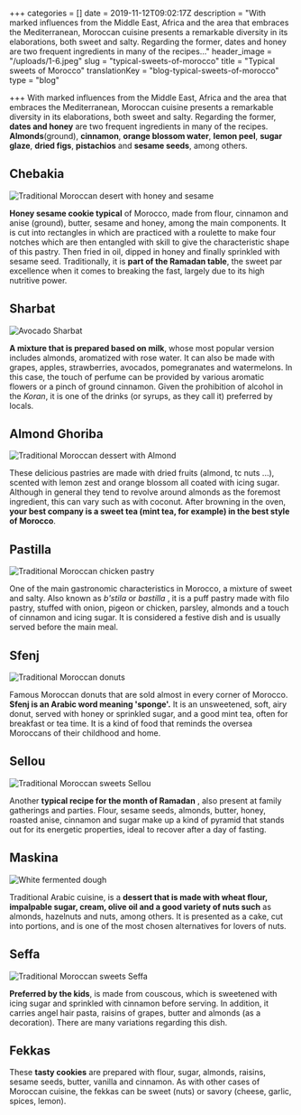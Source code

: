 +++
categories = []
date = 2019-11-12T09:02:17Z
description = "With marked influences from the Middle East, Africa and the area that embraces the Mediterranean, Moroccan cuisine presents a remarkable diversity in its elaborations, both sweet and salty.  Regarding the former, dates and honey are two frequent ingredients in many of the recipes..."
header_image = "/uploads/1-6.jpeg"
slug = "typical-sweets-of-morocco"
title = "Typical sweets of Morocco"
translationKey = "blog-typical-sweets-of-morocco"
type = "blog"

+++
With marked influences from the Middle East, Africa and the area that embraces the Mediterranean, Moroccan cuisine presents a remarkable diversity in its elaborations, both sweet and salty. Regarding the former, **dates and honey** are two frequent ingredients in many of the recipes. **Almonds**(ground), **cinnamon**, **orange blossom water**, **lemon peel**, **sugar glaze**, **dried figs**, **pistachios** and **sesame seeds**, among others.

## **Chebakia**

![Traditional Moroccan desert with honey and sesame](/uploads/chebakia5.jpg "Traditional Moroccan desert with honey and sesame")

**Honey sesame cookie typical** of Morocco, made from flour, cinnamon and anise (ground), butter, sesame and honey, among the main components. It is cut into rectangles in which are practiced with a roulette to make four notches which are then entangled with skill to give the characteristic shape of this pastry. Then fried in oil, dipped in honey and finally sprinkled with sesame seed. Traditionally, it is **part of the Ramadan table**, the sweet par excellence when it comes to breaking the fast, largely due to its high nutritive power.

## **Sharbat**

![Avocado Sharbat](/uploads/4-2.jpeg "Avocado Sharbat")

**A mixture that is prepared based on milk**, whose most popular version includes almonds, aromatized with rose water. It can also be made with grapes, apples, strawberries, avocados, pomegranates and watermelons. In this case, the touch of perfume can be provided by various aromatic flowers or a pinch of ground cinnamon. Given the prohibition of alcohol in the _Koran_, it is one of the drinks (or syrups, as they call it) preferred by locals.

## **Almond Ghoriba**

![Traditional Moroccan dessert with Almond](/uploads/cookies-4595076_1280.jpg "Traditional Moroccan dessert with Almond")

These delicious pastries are made with dried fruits (almond, tc nuts ...), scented with lemon zest and orange blossom all coated with icing sugar. Although in general they tend to revolve around almonds as the foremost ingredient, this can vary such as with coconut. After browning in the oven, **your best company is a sweet tea (mint tea, for example) in the best style of Morocco**.

## **Pastilla**

![Traditional Moroccan chicken pastry](/uploads/5-10.jpg "Traditional Moroccan chicken pastry")

One of the main gastronomic characteristics in Morocco, a mixture of sweet and salty. Also known as _b'stila_ or _bastilla_ , it is a puff pastry made with filo pastry, stuffed with onion, pigeon or chicken, parsley, almonds and a touch of cinnamon and icing sugar. It is considered a festive dish and is usually served before the main meal.

## **Sfenj**

![Traditional Moroccan donuts](/uploads/sfenj_sprinkled_with_sugar_and_served_on_a_plate.jpg "Traditional Moroccan donuts")

Famous Moroccan donuts that are sold almost in every corner of Morocco. **Sfenj is an Arabic word meaning 'sponge'.** It is an unsweetened, soft, airy donut, served with honey or sprinkled sugar, and a good mint tea, often for breakfast or tea time. It is a kind of food that reminds the oversea Moroccans of their childhood and home.

## **Sellou**

![Traditional Moroccan sweets Sellou](/uploads/1024px-Sellou.jpeg "Traditional Moroccan sweets Sellou")

Another **typical recipe for the month of Ramadan** , also present at family gatherings and parties. Flour, sesame seeds, almonds, butter, honey, roasted anise, cinnamon and sugar make up a kind of pyramid that stands out for its energetic properties, ideal to recover after a day of fasting.

## **Maskina**

![White fermented dough](/uploads/2-8.jpg "White fermented dough")

Traditional Arabic cuisine, is a **dessert that is made with wheat flour, impalpable sugar, cream, olive oil and a good variety of nuts such** as almonds, hazelnuts and nuts, among others. It is presented as a cake, cut into portions, and is one of the most chosen alternatives for lovers of nuts.

## **Seffa**

![Traditional Moroccan sweets Seffa](/uploads/Seffa_(Maroc).jpg "Traditional Moroccan sweets Seffa")

**Preferred by the kids**, is made from couscous, which is sweetened with icing sugar and sprinkled with cinnamon before serving. In addition, it carries angel hair pasta, raisins of grapes, butter and almonds (as a decoration). There are many variations regarding this dish.

## **Fekkas**

These **tasty cookies** are prepared with flour, sugar, almonds, raisins, sesame seeds, butter, vanilla and cinnamon. As with other cases of Moroccan cuisine, the fekkas can be sweet (nuts) or savory (cheese, garlic, spices, lemon).